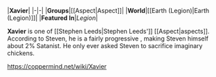 |**Xavier**|
|-|-|
|**Groups**|[[Aspect\|Aspect]]|
|**World**|[[Earth (Legion)\|Earth (Legion)]]|
|**Featured In**|*Legion*|

**Xavier** is one of [[Stephen Leeds\|Stephen Leeds']] [[Aspect\|aspects]].
According to Steven, he is a fairly progressive , making Steven himself about 2% Satanist. He only ever asked Steven to sacrifice imaginary chickens.



https://coppermind.net/wiki/Xavier